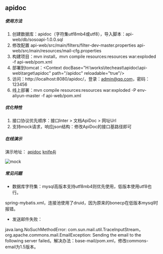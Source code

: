 ## apidoc

##### 使用方法
1. 创建数据库：apidoc（字符集utf8mb4或utf8），导入脚本：api-web/db/sosoapi-1.0.0.sql
2. 修改配置
api-web/src/main/filters/filter-dev-master.properties
api-web/src/main/resources/mail-cfg.properties
3. 构建项目：mvn install，mvn compile resources:resources war:exploded -f api-web/pom.xml
4. 部署到tomcat：&lt;Context docBase="H:\works\itecheast\apidoc\api-web\target\apidoc" path="/apidoc" reloadable="true"/&gt;
5. 访问：http://localhost:8080/apidoc/，登录：admin@qq.com，密码：123456
6. 线上部署：mvn compile resources:resources war:exploded -P env-aliyun-master -f api-web/pom.xml

##### 优化特性
1. 接口协议优先顺序：接口Inter > 文档ApiDoc > 网址Url
2. 支持mock请求，响应json结构：修改ApiDoc的接口基路径即可

##### 在线演示
演示地址：
[apidoc](https://api.xlongwei.com/apidoc/)
[knife4j](https://api.xlongwei.com/swagger/doc.html)

![mock](http://t.xlongwei.com/images/apidoc/mock.png)

##### 常见问题
 - 数据库字符集：mysql高版本支持utf8mb4则优先使用，低版本使用utf8也行。

spring-mybatis.xml，连接池使用了druid，因为原来的bonecp在低版本mysql时报错。

 - 发送邮件失败：

java.lang.NoSuchMethodError: com.sun.mail.util.TraceInputStream，org.apache.commons.mail.EmailException: Sending the email to the following server failed。解决办法：base-mail/pom.xml，修改commons-email为1.5版本。


